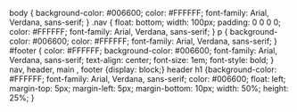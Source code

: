 body { background-color: #006600;
	  color: #FFFFFF;
	  font-family: Arial, Verdana, sans-serif; }
.nav { float: bottom;
	 width: 100px;
	 padding: 0 0 0 0;
	 color: #FFFFFF;
	 font-family: Arial, Verdana, sans-serif; }
p {	background-color: #006600;
	color: #FFFFFF;
	font-family: Arial, Verdana, sans-serif; }
#footer { color: #FFFFFF;
	   background-color: #006600;
	   font-family: Arial, Verdana, sans-serif;
	   text-align: center;
	   font-size: 1em;
	   font-style: bold; }   
nav, header, main , footer {display: block;}
header h1 {background-color: #FFFFFF;
		 font-family: Arial, Verdana, sans-serif;
		 color: #006600;
		 float: left;
		 margin-top: 5px;
		 margin-left: 5px;
		 margin-bottom: 10px;
		 width: 50%; 
		 height: 25%; }
